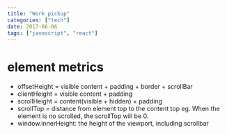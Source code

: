 ```yaml
---
title: "Work pickup"
categories: ["tech"]
date: 2017-06-06
tags: ["javascript", "react"]
---
```

# element metrics
- offsetHeight = visible content + padding + border + scrollBar
- clientHeight = visible content + padding
- scrollHeight = content(visible + hidden) + padding
- scrollTop = distance from element top to the content top
eg. When the element is no scrolled, the scrollTop will be 0.
- window.innerHeight: the height of the viewport, including scrollbar

